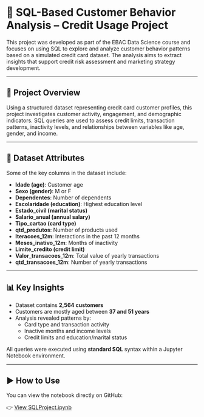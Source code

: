 # 🧮 SQL-Based Customer Behavior Analysis – Credit Usage Project

This project was developed as part of the EBAC Data Science course and focuses on using SQL to explore and analyze customer behavior patterns based on a simulated credit card dataset. The analysis aims to extract insights that support credit risk assessment and marketing strategy development.

---

## 🧩 Project Overview

Using a structured dataset representing credit card customer profiles, this project investigates customer activity, engagement, and demographic indicators. SQL queries are used to assess credit limits, transaction patterns, inactivity levels, and relationships between variables like age, gender, and income.

---

## 📌 Dataset Attributes

Some of the key columns in the dataset include:

- **Idade (age)**: Customer age  
- **Sexo (gender)**: M or F  
- **Dependentes**: Number of dependents  
- **Escolaridade (education)**: Highest education level  
- **Estado_civil (marital status)**  
- **Salario_anual (annual salary)**  
- **Tipo_cartao (card type)**  
- **qtd_produtos**: Number of products used  
- **Iteracoes_12m**: Interactions in the past 12 months  
- **Meses_inativo_12m**: Months of inactivity  
- **Limite_credito (credit limit)**  
- **Valor_transacoes_12m**: Total value of yearly transactions  
- **qtd_transacoes_12m**: Number of yearly transactions

---

## 📊 Key Insights

- Dataset contains **2,564 customers**
- Customers are mostly aged between **37 and 51 years**
- Analysis revealed patterns by:
  - Card type and transaction activity
  - Inactive months and income levels
  - Credit limits and education/marital status

All queries were executed using **standard SQL** syntax within a Jupyter Notebook environment.

---

## ▶️ How to Use

You can view the notebook directly on GitHub:

👉 [View SQLProject.ipynb](https://github.com/25051980/EBAC-SQL-Project/blob/main/SQLProject.ipynb)



